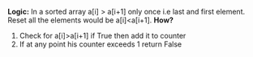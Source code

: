 **Logic:**
In a sorted array a[i] > a[i+1] only once i.e last and first element. Reset all the elements would be a[i]<a[i+1].
**How?**
1. Check for a[i]>a[i+1] if True then add it to counter
2. If at any point his counter exceeds 1 return False
​
